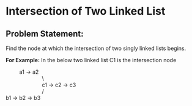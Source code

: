 # Intersection of Two Linked List

## Problem Statement: ##

Find the node at which the intersection of two singly linked lists begins.

**For Example:** In the below two linked list C1 is the intersection node

&nbsp;&nbsp;&nbsp;&nbsp;&nbsp;&nbsp;&nbsp;&nbsp;
a1 -> a2<br/>
&nbsp;&nbsp;&nbsp;&nbsp;&nbsp;&nbsp;&nbsp;&nbsp;&nbsp;&nbsp;&nbsp;
&nbsp;&nbsp;&nbsp;&nbsp;&nbsp;&nbsp;&nbsp;&nbsp;&nbsp;&nbsp;&nbsp;
\\<br/>
&nbsp;&nbsp;&nbsp;&nbsp;&nbsp;&nbsp;&nbsp;&nbsp;&nbsp;&nbsp;&nbsp;
&nbsp;&nbsp;&nbsp;&nbsp;&nbsp;&nbsp;&nbsp;&nbsp;&nbsp;&nbsp;&nbsp;
c1 -> c2 -> c3<br/>
&nbsp;&nbsp;&nbsp;&nbsp;&nbsp;&nbsp;&nbsp;&nbsp;&nbsp;&nbsp;&nbsp;
&nbsp;&nbsp;&nbsp;&nbsp;&nbsp;&nbsp;&nbsp;&nbsp;&nbsp;&nbsp;&nbsp;
/<br/>
b1 -> b2 -> b3

